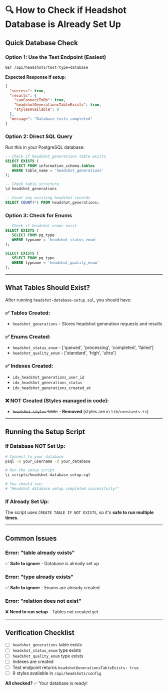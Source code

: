 # 🔍 How to Check if Headshot Database is Already Set Up

## Quick Database Check

### Option 1: Use the Test Endpoint (Easiest)
```bash
GET /api/headshots/test?type=database
```

**Expected Response if setup:**
```json
{
  "success": true,
  "results": {
    "canConnectToDb": true,
    "headshotGenerationsTableExists": true,
    "stylesAvailable": 9
  },
  "message": "Database tests completed"
}
```

### Option 2: Direct SQL Query
Run this in your PostgreSQL database:

```sql
-- Check if headshot_generations table exists
SELECT EXISTS (
   SELECT FROM information_schema.tables 
   WHERE table_name = 'headshot_generations'
);

-- Check table structure
\d headshot_generations

-- Count any existing headshot records
SELECT COUNT(*) FROM headshot_generations;
```

### Option 3: Check for Enums
```sql
-- Check if headshot enums exist
SELECT EXISTS (
   SELECT FROM pg_type 
   WHERE typname = 'headshot_status_enum'
);

SELECT EXISTS (
   SELECT FROM pg_type 
   WHERE typname = 'headshot_quality_enum'
);
```

---

## What Tables Should Exist?

After running `headshot-database-setup.sql`, you should have:

### ✅ Tables Created:
- `headshot_generations` - Stores headshot generation requests and results

### ✅ Enums Created:
- `headshot_status_enum` - ['queued', 'processing', 'completed', 'failed']
- `headshot_quality_enum` - ['standard', 'high', 'ultra']

### ✅ Indexes Created:
- `idx_headshot_generations_user_id`
- `idx_headshot_generations_status`
- `idx_headshot_generations_created_at`

### ❌ NOT Created (Styles managed in code):
- ~~`headshot_styles` table~~ - **Removed** (styles are in `lib/constants.ts`)

---

## Running the Setup Script

### If Database NOT Set Up:
```bash
# Connect to your database
psql -U your_username -d your_database

# Run the setup script
\i scripts/headshot-database-setup.sql

# You should see:
# "Headshot database setup completed successfully!"
```

### If Already Set Up:
The script uses `CREATE TABLE IF NOT EXISTS`, so it's **safe to run multiple times**.

---

## Common Issues

### Error: "table already exists"
✅ **Safe to ignore** - Database is already set up

### Error: "type already exists"
✅ **Safe to ignore** - Enums are already created

### Error: "relation does not exist"
❌ **Need to run setup** - Tables not created yet

---

## Verification Checklist

- [ ] `headshot_generations` table exists
- [ ] `headshot_status_enum` type exists
- [ ] `headshot_quality_enum` type exists
- [ ] Indexes are created
- [ ] Test endpoint returns `headshotGenerationsTableExists: true`
- [ ] 9 styles available in `/api/headshots/config`

**All checked?** ✅ Your database is ready!